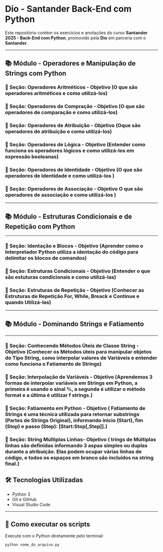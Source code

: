 # Dio - Santander Back-End com Python

Este repositório contém os exercícios e anotações do curso **Santander 2025 - Back-End com Python**, promovido pela **Dio** em parceria com o **Santander**.

---

## 📚 Módulo - Operadores e Manipulação de Strings com Python 

### 📌 Seção: Operadores Aritméticos - Objetivo (O que são operadores aritméticos e como utilizá-los)

### 📌 Seção: Operadores de Compração - Objetivo (O que são operadores de comparação e como utilizá-los)

 ### 📌 Seção: Operadores de Atribuição - Objetivo (Oque são operadores de atribuição e como utilizá-los)

 ### 📌 Seção: Operadores de Lógica - Objetivo (Entender como funciona os operadores lógicos e como utilizá-los em expressão booleanas)

 ### 📌 Seção: Operadores de Identidade - Objetivo (O que são operadores de Identidade e como utilizá-los )

  ### 📌 Seção: Operadores de Associação - Objetivo O que são operadores de associação e como utilizá-los )


---
## 📚 Módulo - Estruturas Condicionais e de Repetição com Python 
---

### 📌 Seção: Identação e Blocos - Objetivo (Aprender como o Interpretador Python utiliza a identação do código para delimitar os blocos de comandos) 

 ### 📌 Seção: Estruturas Condicionais - Objetivo (Entender o que são estuturas condicionais e como utilizá-las) 


 ### 📌 Seção: Estruturas de Repetição - Objetivo (Conhecer as Estruturas de Repetição For, While, Breack e Continue e quando Utilizá-las)


---
## 📚 Módulo - Dominando Strings e Fatiamento
---

 ### 📌 Seção: Conhecendo Métodos Úteis de Classe String - Objetivo (Conhecer os Métodos úteis para manipular objetos do Tipo String, como interpolar valores de Variáveis e entender como funciona o Fatiamento de Strings)

  ### 📌 Seção: Interpolação de Variáveis - Objetivo (Aprendemos 3 formas de interpolar variáveis em Strings em Python, a primeira é usando o sinal %, a segunda é utilizar o método format e a última é utilizar f strings.)

   ### 📌 Seção: Fatiamento em Python - Objetivo ( Fatiamento de Strings é uma técnica utilizada para retornar substrings (Partes de Strings Original), informando inicio (Start), fim (Stop) e passo (Step): [Start:Stop[,Step]].)

  ### 📌 Seção:  String Múltiplas Linhas- Objetivo ( trings de Múltiplas linhas são definidas informando 3 aspas simples ou duplas durante a atribuição. Elas podem ocupar várias linhas de código, e todos os espaços em branco são incluídos na string final.)




## 🛠️ Tecnologias Utilizadas

- Python 3
- Git e GitHub
- Visual Studio Code

---

## 🚀 Como executar os scripts

Execute com o Python diretamente pelo terminal:

```bash
python nome_do_arquivo.py
